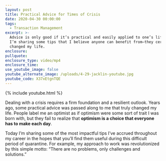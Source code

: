 ```yaml
---
layout: post
title: Practical Advice for Times of Crisis
date: 2020-04-30 00:00:00
tags:
  - Transaction Management
excerpt: >-
  Advice is only good if it’s practical and easily applied to one’s life. Today
  I’m sharing some tips that I believe anyone can benefit from—they certainly
  changed my life.
enclosure:
pullquote:
enclosure_type: video/mp4
enclosure_time:
use_youtube_image: false
youtube_alternate_image: /uploads/4-29-jacklin-youtube.jpg
youtube_code: X37xEtgnTQE
---
```


{% include youtube.html %}

Dealing with a crisis requires a firm foundation and a resilient outlook. Years ago, some practical advice was passed along to me that truly changed my life. People label me an optimist as if optimism were some sort of trait I was born with, but they fail to realize that **optimism is a choice that everyone has to make each day**.

Today I’m sharing some of the most impactful tips I’ve accrued throughout my career in the hopes that you’ll find them useful during this difficult period of quarantine. For example, my approach to work was revolutionized by this simple motto: “There are no problems, only challenges and solutions.”